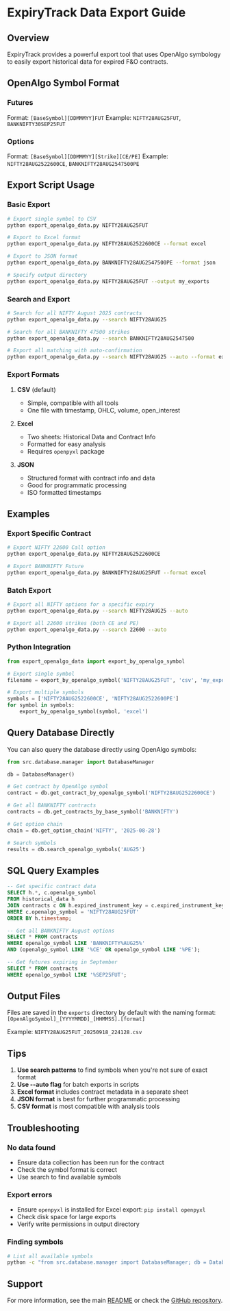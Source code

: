 # ExpiryTrack Data Export Guide

## Overview
ExpiryTrack provides a powerful export tool that uses OpenAlgo symbology to easily export historical data for expired F&O contracts.

## OpenAlgo Symbol Format

### Futures
Format: `[BaseSymbol][DDMMMYY]FUT`
Example: `NIFTY28AUG25FUT`, `BANKNIFTY30SEP25FUT`

### Options
Format: `[BaseSymbol][DDMMMYY][Strike][CE/PE]`
Example: `NIFTY28AUG2522600CE`, `BANKNIFTY28AUG2547500PE`

## Export Script Usage

### Basic Export

```bash
# Export single symbol to CSV
python export_openalgo_data.py NIFTY28AUG25FUT

# Export to Excel format
python export_openalgo_data.py NIFTY28AUG2522600CE --format excel

# Export to JSON format
python export_openalgo_data.py BANKNIFTY28AUG2547500PE --format json

# Specify output directory
python export_openalgo_data.py NIFTY28AUG25FUT --output my_exports
```

### Search and Export

```bash
# Search for all NIFTY August 2025 contracts
python export_openalgo_data.py --search NIFTY28AUG25

# Search for all BANKNIFTY 47500 strikes
python export_openalgo_data.py --search BANKNIFTY28AUG2547500

# Export all matching with auto-confirmation
python export_openalgo_data.py --search NIFTY28AUG25 --auto --format excel
```

### Export Formats

1. **CSV** (default)
   - Simple, compatible with all tools
   - One file with timestamp, OHLC, volume, open_interest

2. **Excel**
   - Two sheets: Historical Data and Contract Info
   - Formatted for easy analysis
   - Requires `openpyxl` package

3. **JSON**
   - Structured format with contract info and data
   - Good for programmatic processing
   - ISO formatted timestamps

## Examples

### Export Specific Contract
```bash
# Export NIFTY 22600 Call option
python export_openalgo_data.py NIFTY28AUG2522600CE

# Export BANKNIFTY Future
python export_openalgo_data.py BANKNIFTY28AUG25FUT --format excel
```

### Batch Export
```bash
# Export all NIFTY options for a specific expiry
python export_openalgo_data.py --search NIFTY28AUG25 --auto

# Export all 22600 strikes (both CE and PE)
python export_openalgo_data.py --search 22600 --auto
```

### Python Integration
```python
from export_openalgo_data import export_by_openalgo_symbol

# Export single symbol
filename = export_by_openalgo_symbol('NIFTY28AUG25FUT', 'csv', 'my_exports')

# Export multiple symbols
symbols = ['NIFTY28AUG2522600CE', 'NIFTY28AUG2522600PE']
for symbol in symbols:
    export_by_openalgo_symbol(symbol, 'excel')
```

## Query Database Directly

You can also query the database directly using OpenAlgo symbols:

```python
from src.database.manager import DatabaseManager

db = DatabaseManager()

# Get contract by OpenAlgo symbol
contract = db.get_contract_by_openalgo_symbol('NIFTY28AUG2522600CE')

# Get all BANKNIFTY contracts
contracts = db.get_contracts_by_base_symbol('BANKNIFTY')

# Get option chain
chain = db.get_option_chain('NIFTY', '2025-08-28')

# Search symbols
results = db.search_openalgo_symbols('AUG25')
```

## SQL Query Examples

```sql
-- Get specific contract data
SELECT h.*, c.openalgo_symbol
FROM historical_data h
JOIN contracts c ON h.expired_instrument_key = c.expired_instrument_key
WHERE c.openalgo_symbol = 'NIFTY28AUG25FUT'
ORDER BY h.timestamp;

-- Get all BANKNIFTY August options
SELECT * FROM contracts
WHERE openalgo_symbol LIKE 'BANKNIFTY%AUG25%'
AND (openalgo_symbol LIKE '%CE' OR openalgo_symbol LIKE '%PE');

-- Get futures expiring in September
SELECT * FROM contracts
WHERE openalgo_symbol LIKE '%SEP25FUT';
```

## Output Files

Files are saved in the `exports` directory by default with the naming format:
`[OpenAlgoSymbol]_[YYYYMMDD]_[HHMMSS].[format]`

Example: `NIFTY28AUG25FUT_20250918_224128.csv`

## Tips

1. **Use search patterns** to find symbols when you're not sure of exact format
2. **Use --auto flag** for batch exports in scripts
3. **Excel format** includes contract metadata in a separate sheet
4. **JSON format** is best for further programmatic processing
5. **CSV format** is most compatible with analysis tools

## Troubleshooting

### No data found
- Ensure data collection has been run for the contract
- Check the symbol format is correct
- Use search to find available symbols

### Export errors
- Ensure `openpyxl` is installed for Excel export: `pip install openpyxl`
- Check disk space for large exports
- Verify write permissions in output directory

### Finding symbols
```bash
# List all available symbols
python -c "from src.database.manager import DatabaseManager; db = DatabaseManager(); symbols = db.search_openalgo_symbols(''); print('\n'.join(symbols[:20]))"
```

## Support

For more information, see the main [README](README.md) or check the [GitHub repository](https://github.com/marketcalls/ExpiryTrack).